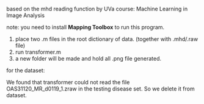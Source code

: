 based on the mhd reading function by UVa course: Machine Learning in Image Analysis

note: you need to install **Mapping Toolbox** to run this program.

1. place two .m files in the root dictionary of data. (together with .mhd/.raw file)
2. run transformer.m
3. a new folder will be made and hold all .png file generated.



for the dataset:

We found that transformer could not read the file OAS31120_MR_d0119_1.zraw in the testing disease set. So we delete it from dataset.
